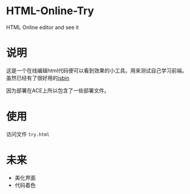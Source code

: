 HTML-Online-Try
===============

HTML Online editor and see it

# 说明
这是一个在线编辑html代码便可以看到效果的小工具。用来测试自己学习前端。虽然已经有了很好用的[jsbin](http://jsbin.com/)

因为部署在ACE上所以包含了一些部署文件。




# 使用
访问文件
`
try.html
`

# 未来
* 美化界面
* 代码着色

